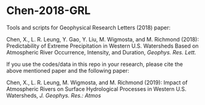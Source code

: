 # Chen-2018-GRL
Tools and scripts for Geophysical Research Letters (2018) paper:

Chen, X., L. R. Leung, Y. Gao, Y. Liu, M. Wigmosta, and M. Richmond (2018): Predictability of Extreme Precipitation in Western U.S. Watersheds Based on Atmospheric River Occurrence, Intensity, and Duration, *Geophys. Res. Lett.*


If you use the codes/data in this repo in your research, please cite the above mentioned paper and the following paper:

Chen, X., L. R. Leung, M. Wigmosta, and M. Richmond (2019): Impact of Atmospheric Rivers on Surface Hydrological Processes in Western U.S. Watersheds, *J. Geophys. Res.: Atmos*